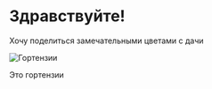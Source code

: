 # Здравствуйте!

Хочу поделиться замечательными цветами с дачи

![Гортензии](DSC_2393.JPG)

Это гортензии